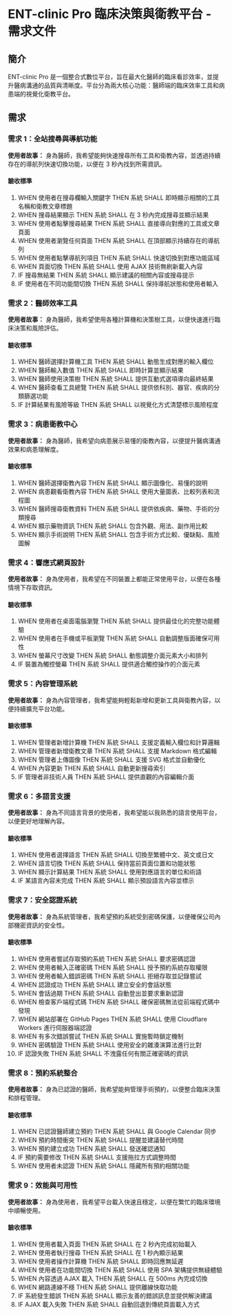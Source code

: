 # ENT-clinic Pro 臨床決策與衛教平台 - 需求文件

## 簡介

ENT-clinic Pro 是一個整合式數位平台，旨在最大化醫師的臨床看診效率，並提升醫病溝通的品質與清晰度。平台分為兩大核心功能：醫師端的臨床效率工具和病患端的視覺化衛教平台。

## 需求

### 需求 1：全站搜尋與導航功能

**使用者故事：** 身為醫師，我希望能夠快速搜尋所有工具和衛教內容，並透過持續存在的導航列快速切換功能，以便在 3 秒內找到所需資訊。

#### 驗收標準

1. WHEN 使用者在搜尋欄輸入關鍵字 THEN 系統 SHALL 即時顯示相關的工具名稱和衛教文章標題
2. WHEN 搜尋結果顯示 THEN 系統 SHALL 在 3 秒內完成搜尋並顯示結果
3. WHEN 使用者點擊搜尋結果 THEN 系統 SHALL 直接導向對應的工具或文章頁面
4. WHEN 使用者瀏覽任何頁面 THEN 系統 SHALL 在頂部顯示持續存在的導航列
5. WHEN 使用者點擊導航列項目 THEN 系統 SHALL 快速切換到對應功能區域
6. WHEN 頁面切換 THEN 系統 SHALL 使用 AJAX 技術無刷新載入內容
7. IF 搜尋無結果 THEN 系統 SHALL 顯示建議的相關內容或搜尋提示
8. IF 使用者在不同功能間切換 THEN 系統 SHALL 保持導航狀態和使用者輸入

### 需求 2：醫師效率工具

**使用者故事：** 身為醫師，我希望使用各種計算機和決策樹工具，以便快速進行臨床決策和風險評估。

#### 驗收標準

1. WHEN 醫師選擇計算機工具 THEN 系統 SHALL 動態生成對應的輸入欄位
2. WHEN 醫師輸入數值 THEN 系統 SHALL 即時計算並顯示結果
3. WHEN 醫師使用決策樹 THEN 系統 SHALL 提供互動式選項導向最終結果
4. WHEN 醫師查看工具總覽 THEN 系統 SHALL 提供依科別、器官、疾病的分類篩選功能
5. IF 計算結果有風險等級 THEN 系統 SHALL 以視覺化方式清楚標示風險程度

### 需求 3：病患衛教中心

**使用者故事：** 身為醫師，我希望向病患展示易懂的衛教內容，以便提升醫病溝通效果和病患理解度。

#### 驗收標準

1. WHEN 醫師選擇衛教內容 THEN 系統 SHALL 顯示圖像化、易懂的說明
2. WHEN 病患觀看衛教內容 THEN 系統 SHALL 使用大量圖表、比較列表和流程圖
3. WHEN 醫師搜尋衛教資料 THEN 系統 SHALL 提供依疾病、藥物、手術的分類搜尋
4. WHEN 顯示藥物資訊 THEN 系統 SHALL 包含外觀、用法、副作用比較
5. WHEN 顯示手術說明 THEN 系統 SHALL 包含手術方式比較、優缺點、風險圖解

### 需求 4：響應式網頁設計

**使用者故事：** 身為使用者，我希望在不同裝置上都能正常使用平台，以便在各種情境下存取資訊。

#### 驗收標準

1. WHEN 使用者在桌面電腦瀏覽 THEN 系統 SHALL 提供最佳化的完整功能體驗
2. WHEN 使用者在手機或平板瀏覽 THEN 系統 SHALL 自動調整版面確保可用性
3. WHEN 螢幕尺寸改變 THEN 系統 SHALL 動態調整介面元素大小和排列
4. IF 裝置為觸控螢幕 THEN 系統 SHALL 提供適合觸控操作的介面元素

### 需求 5：內容管理系統

**使用者故事：** 身為內容管理者，我希望能夠輕鬆新增和更新工具與衛教內容，以便持續擴充平台功能。

#### 驗收標準

1. WHEN 管理者新增計算機 THEN 系統 SHALL 支援定義輸入欄位和計算邏輯
2. WHEN 管理者新增衛教文章 THEN 系統 SHALL 支援 Markdown 格式編輯
3. WHEN 管理者上傳圖像 THEN 系統 SHALL 支援 SVG 格式並自動優化
4. WHEN 內容更新 THEN 系統 SHALL 自動更新搜尋索引
5. IF 管理者非技術人員 THEN 系統 SHALL 提供直觀的內容編輯介面

### 需求 6：多語言支援

**使用者故事：** 身為不同語言背景的使用者，我希望能以我熟悉的語言使用平台，以便更好地理解內容。

#### 驗收標準

1. WHEN 使用者選擇語言 THEN 系統 SHALL 切換至繁體中文、英文或日文
2. WHEN 語言切換 THEN 系統 SHALL 保持當前頁面位置和功能狀態
3. WHEN 顯示計算結果 THEN 系統 SHALL 使用對應語言的單位和術語
4. IF 某語言內容未完成 THEN 系統 SHALL 顯示預設語言內容並標示

### 需求 7：安全認證系統

**使用者故事：** 身為系統管理者，我希望預約系統受到密碼保護，以便確保公司內部機密資訊的安全性。

#### 驗收標準

1. WHEN 使用者嘗試存取預約系統 THEN 系統 SHALL 要求密碼認證
2. WHEN 使用者輸入正確密碼 THEN 系統 SHALL 授予預約系統存取權限
3. WHEN 使用者輸入錯誤密碼 THEN 系統 SHALL 拒絕存取並記錄嘗試
4. WHEN 認證成功 THEN 系統 SHALL 建立安全的會話狀態
5. WHEN 會話過期 THEN 系統 SHALL 自動登出並要求重新認證
6. WHEN 檢查客戶端程式碼 THEN 系統 SHALL 確保密碼無法從前端程式碼中發現
7. WHEN 網站部署在 GitHub Pages THEN 系統 SHALL 使用 Cloudflare Workers 進行伺服器端認證
8. WHEN 有多次錯誤嘗試 THEN 系統 SHALL 實施暫時鎖定機制
9. WHEN 密碼驗證 THEN 系統 SHALL 使用安全的雜湊演算法進行比對
10. IF 認證失敗 THEN 系統 SHALL 不洩露任何有關正確密碼的資訊

### 需求 8：預約系統整合

**使用者故事：** 身為已認證的醫師，我希望能夠管理手術預約，以便整合臨床決策和排程管理。

#### 驗收標準

1. WHEN 已認證醫師建立預約 THEN 系統 SHALL 與 Google Calendar 同步
2. WHEN 預約時間衝突 THEN 系統 SHALL 提醒並建議替代時間
3. WHEN 預約建立成功 THEN 系統 SHALL 發送確認通知
4. IF 預約需要修改 THEN 系統 SHALL 支援拖拉方式調整時間
5. WHEN 使用者未認證 THEN 系統 SHALL 隱藏所有預約相關功能

### 需求 9：效能與可用性

**使用者故事：** 身為使用者，我希望平台載入快速且穩定，以便在繁忙的臨床環境中順暢使用。

#### 驗收標準

1. WHEN 使用者載入頁面 THEN 系統 SHALL 在 2 秒內完成初始載入
2. WHEN 使用者執行搜尋 THEN 系統 SHALL 在 1 秒內顯示結果
3. WHEN 使用者操作計算機 THEN 系統 SHALL 即時回應無延遲
4. WHEN 使用者在功能間切換 THEN 系統 SHALL 使用 SPA 架構提供無縫體驗
5. WHEN 內容透過 AJAX 載入 THEN 系統 SHALL 在 500ms 內完成切換
6. WHEN 網路連線不穩 THEN 系統 SHALL 提供離線快取功能
7. IF 系統發生錯誤 THEN 系統 SHALL 顯示友善的錯誤訊息並提供解決建議
8. IF AJAX 載入失敗 THEN 系統 SHALL 自動回退到傳統頁面載入方式